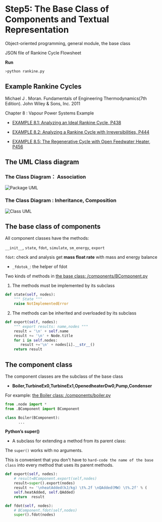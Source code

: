        
# Step5: The Base Class of Components and Textual Representation

Object-oriented programming, general module, the base class

JSON file of Rankine Cycle Flowsheet 

**Run**

```bash
>python rankine.py
```

## Example Rankine Cycles
 
Michael J . Moran. Fundamentals of Engineering Thermodynamics(7th Edition). John Wiley & Sons, Inc. 2011

Chapter 8 : Vapour Power Systems Example

* [EXAMPLE 8.1: Analyzing an Ideal Rankine Cycle, P438](http://nbviewer.jupyter.org/github/PySEE/PyRankine/blob/master/notebook/RankineCycle81-82-Step0.ipynb)

* [EXAMPLE 8.2: Analyzing a Rankine Cycle with Irreversibilities, P444](http://nbviewer.jupyter.org/github/PySEE/PyRankine/blob/master/notebook/RankineCycle81-82-Step0.ipynb)

* [EXAMPLE 8.5: The Regenerative Cycle with Open Feedwater Heater, P456](http://nbviewer.jupyter.org/github/PySEE/PyRankine/blob/master/notebook/RankineCycle85-Step0.ipynb)

## The UML Class diagram 

### The Class Diagram： Association

![Package UML](./uml/packages.svg)

### The Class Diagram : Inheritance, Composition

![Class UML](./uml/classes.svg)

## The base class of components

All component classes have the methods:

`__init__`, `state`, `fdot`, `simulate`, `sm_energy`, `export`

 `fdot`: check and analysis get **mass float rate** with mass and energy balance

 * `_fdotok_`: the helper of fdot
 
Two kinds of methods in [the  base class: /components/BComponent.py](./components/BComponent.py)

1. The methods must be implemented by its subclass

```python
def state(self, nodes):
    """ State """
    raise NotImplementedError
```

2. The methods can be inherited and overloaded by its subclass

```python
def export(self, nodes):
    """ export results: name,nodes """
    result = '\n' + self.name
    result += '\n' + Node.title
    for i in self.nodes:
       result +='\n' + nodes[i].__str__()
    return result
```

##  The component class

The component classes are the subclass of the base class

* **Boiler,TurbineEx0,TurbineEx1,OpenedheaterDw0,Pump,Condenser**

For example: [the Boiler class: /components/boiler.py](./components/boiler.py)

```python
from .node import *
from .BComponent import BComponent

class Boiler(BComponent):
      ...    
```

**Python’s super()**

* A subclass for extending a method from its parent class:

The `super()` works with no arguments.

This is convenient that you don't have to `hard-code the name of the base class` into every method that uses its parent methods.
        
```python
def export(self, nodes):
    # result=BComponent.export(self,nodes)
    result=super().export(nodes)
    result += '\nheatAdded(kJ/kg) \t%.2f \nQAdded(MW) \t%.2f' % (
    self.heatAdded, self.QAdded)
    return  result
```
        
```python
def fdot(self, nodes):
    # BComponent.fdot(self,nodes)
    super().fdot(nodes)
```

